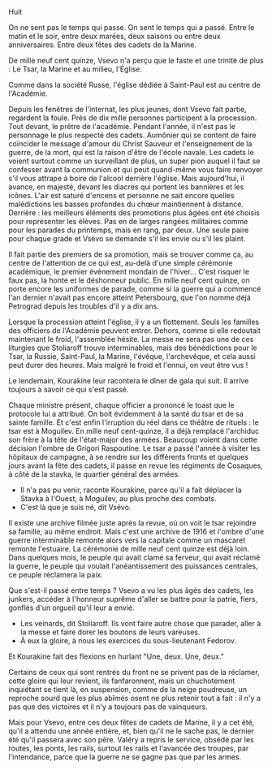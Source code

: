 Huit

On ne sent pas le temps qui passe. On sent le temps qui a passé. Entre le matin et le soir, entre deux marées, deux saisons ou entre deux anniversaires. Entre deux fêtes des cadets de la Marine.

De mille neuf cent quinze, Vsevo n'a perçu que le faste et une trinité de plus : Le Tsar, la Marine et au milieu, l'Église.

Comme dans la société Russe, l'église dédiée à Saint-Paul est au centre de l'Académie. 

Depuis les fenêtres de l'internat, les plus jeunes, dont Vsevo fait partie, regardent la foule. Près de dix mille personnes participent à la procession. Tout devant, le prêtre de l'académie. Pendant l'année, il n'est pas le personnage le plus respecté des cadets. Aumônier qui se content de faire coïncider le message d'amour du Christ Sauveur et l'enseignement de la guerre, de la mort, qui est la raison d'être de l'école navale. Les cadets le voient surtout comme un surveillant de plus, un super pion auquel il faut se confesser avant la communion et qui peut quand-même vous faire renvoyer s'il vous attrape à boire de l'alcool derrière l'église. Mais aujourd'hui, il avance, en majesté, devant les diacres qui portent les bannières et les icônes. L'air est saturé d'encens et personne ne sait encore quelles malédictions les basses profondes du chœur maintiennent à distance. Derrière : les meilleurs éléments des promotions plus âgées ont été choisis pour représenter les élèves. Pas en de larges rangées militaires comme pour les parades du printemps, mais en rang, par deux. Une seule paire pour chaque grade et Vsévo se demande s'il les envie ou s'il les plaint.

Il fait partie des premiers de sa promotion, mais se trouver comme ça, au centre de l'attention de ce qui est, au-delà d'une simple cérémonie académique, le premier événement mondain de l'hiver… C'est risquer le faux pas, la honte et le déshonneur public. En mille neuf cent quinze, on porte encore les uniformes de parade, comme si la guerre qui a commencé l'an dernier n'avait pas encore atteint Petersbourg, que l'on nomme déjà Petrograd depuis les troubles d'il y a dix ans.

Lorsque la procession atteint l'église, il y a un flottement. Seuls les familles des officiers de l'Académie peuvent entrer. Dehors, comme si elle redoutait maintenant le froid, l'assemblée hésite. La messe ne sera pas une de ces liturgies que Stoliaroff trouve interminables, mais des bénédictions pour le Tsar, la Russie, Saint-Paul, la Marine, l'évêque, l'archevêque, et cela aussi peut durer des heures. Mais malgré le froid et l'ennui, on veut être vus !

Le lendemain, Kourakine leur racontera le dîner de gala qui suit. Il arrive toujours à savoir ce qui s'est passé. 

Chaque ministre présent, chaque officier a prononcé le toast que le protocole lui a attribué. On boit évidemment à la santé du tsar et de sa sainte famille. Et c'est enfin l'irruption du réel dans ce théâtre de rituels : le tsar est à Moguilev. En mille neuf cent-quinze, il a déjà remplacé l'archiduc son frère à la tête de l'état-major des armées. Beaucoup voient dans cette décision l'ombre de Grigori Raspoutine. Le tsar a passé l'année à visiter les hôpitaux de campagne, à se rendre sur les différents fronts et quelques jours avant la fête des cadets, il passe en revue les régiments de Cosaques, à côté de la stavka, le quartier général des armées. 

- Il n'a pas pu venir, raconte Kourakine, parce qu'il a fait déplacer la Stavka à l'Ouest, à Moguilev, au plus proche des combats. 
- C'est là que je suis né, dit Vsévo. 

Il existe une archive filmée juste après la revue, où on voit le tsar rejoindre sa famille, au même endroit. Mais c'est une archive de 1916 et l'ombre d'une guerre interminable remonte alors vers la capitale comme un mascaret remonte l'estuaire. La cérémonie de mille neuf cent quinze est déjà loin. Dans quelques mois, le peuple qui avait clamé sa ferveur, qui avait réclamé la guerre, le peuple qui voulait l'anéantissement des puissances centrales, ce peuple réclamera la paix.

Que s'est-il passé entre temps ? Vsevo a vu les plus âgés des cadets, les junkers, accéder à l'honneur suprême d'aller se battre pour la patrie, fiers, gonflés d'un orgueil qu'il leur a envié.

- Les veinards, dit Stoliaroff. Ils vont faire autre chose que parader, aller à la messe et faire dorer les boutons de leurs vareuses.
- À eux la gloire, à nous les exercices du sous-lieutenant Fedorov. 

Et Kourakine fait des flexions en hurlant "Une, deux. Une, deux."

Certains de ceux qui sont rentrés du front ne se privent pas de la réclamer, cette gloire qui leur revient, ils fanfaronnent, mais un chuchotement inquiétant se tient là, en suspension, comme de la neige poudreuse, un reproche sourd que les plus abîmés osent ne plus retenir tout à fait : il n'y a pas que des victoires et il n'y a toujours pas de vainqueurs.

Mais pour Vsevo, entre ces deux fêtes de cadets de Marine, il y a cet été, qu'il a attendu une année entière, et, bien qu'il ne le sache pas, le dernier été qu'il passera avec son père. Valéry a repris le service, obsédé par les routes, les ponts, les rails, surtout les rails et l'avancée des troupes, par l'intendance, parce que la guerre ne se gagne pas que par les armes. 
